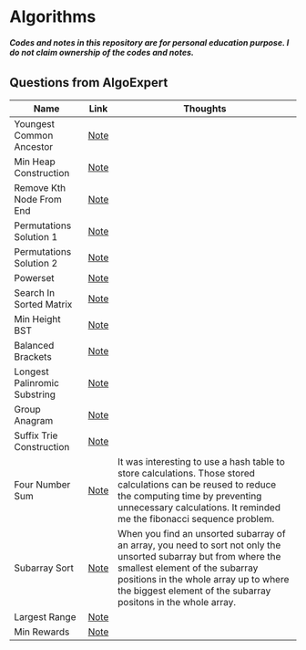 # Algorithms
###### ***Codes and notes in this repository are for personal education purpose. I do not claim ownership of the codes and notes.***
## Questions from AlgoExpert 
Name                          | Link | Thoughts 
------------------------------|------|----------
 Youngest Common Ancestor     |[Note](https://github.com/jinmountain/Algorithms/blob/master/algoExpert/youngestCommonAncestor.py)| 
 Min Heap Construction        |[Note](https://github.com/jinmountain/Algorithms/blob/master/algoExpert/minHeapConstruction.py)|
 Remove Kth Node From End     |[Note](https://github.com/jinmountain/Algorithms/blob/master/algoExpert/removeKthNodeFromEnd.py)|
 Permutations Solution 1      |[Note](https://github.com/jinmountain/Algorithms/blob/master/algoExpert/permutations_sol1.py)|
 Permutations Solution 2      |[Note](https://github.com/jinmountain/Algorithms/blob/master/algoExpert/permutations_sol2.py)|
 Powerset                     |[Note](https://github.com/jinmountain/Algorithms/blob/master/algoExpert/powerset.py)|
 Search In Sorted Matrix      |[Note](https://github.com/jinmountain/Algorithms/blob/master/algoExpert/searchInSortedMatrix.py)|
 Min Height BST               |[Note](https://github.com/jinmountain/Algorithms/blob/master/algoExpert/minHeightBst.py)|
 Balanced Brackets            |[Note](https://github.com/jinmountain/Algorithms/blob/master/algoExpert/balancedBrackets.py)|
 Longest Palinromic Substring |[Note](https://github.com/jinmountain/Algorithms/blob/master/algoExpert/longestPalindromicSubstring.py)|
 Group Anagram                |[Note](https://github.com/jinmountain/Algorithms/blob/master/algoExpert/groupAnagram.py)|
 Suffix Trie Construction     |[Note](https://github.com/jinmountain/Algorithms/blob/master/algoExpert/suffixTrieConstruction.py)|
 Four Number Sum              |[Note](https://github.com/jinmountain/Algorithms/blob/master/algoExpert/fourNumberSum.py)|It was interesting to use a hash table to store calculations. Those stored calculations can be reused to reduce the computing time by preventing unnecessary calculations. It reminded me the fibonacci sequence problem.
 Subarray Sort                |[Note](https://github.com/jinmountain/Algorithms/blob/master/algoExpert/subarraySort.py)|When you find an unsorted subarray of an array, you need to sort not only the unsorted subarray but from where the smallest element of the subarray positions in the whole array up to where the biggest element of the subarray positons in the whole array.
 Largest Range                |[Note](https://github.com/jinmountain/Algorithms/blob/master/algoExpert/largestRange.py)|
 Min Rewards                  |[Note](https://github.com/jinmountain/Algorithms/blob/master/algoExpert/minRewards.py)|